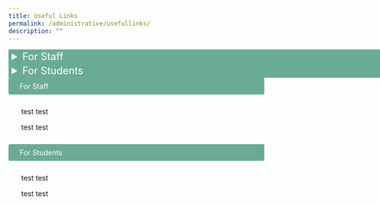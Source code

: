 ```yaml
---
title: Useful Links
permalink: /administrative/usefullinks/
description: ""
---
```

<style>
details {
  font: 16px;
	color: #fff;
	font-size: 20px;
  width: 800px;
}

details > summary {
  padding: 2px 6px;
  width: 800px;
  background-color: #6AAB95;
  border: none;
  cursor: pointer;
}

details > p {
  border-radius: 0 0 10px 10px;
  background-color: #ddd;
  padding: 2px 6px;
  margin: 0;
}

details[open] > summary {
  background-color: #4E8774;
}
	input {
    display: none;
}

label {
    display: block;    
    padding: 8px 22px;
    margin: 0 0 1px 0;
    cursor: pointer;
    background: #6AAB95;
    border-radius: 3px;
    color: #FFF;
    transition: ease .5s;
}

label:hover {
    background: #4E8774;
}

.content {
    padding: 10px 25px;
    margin: 0 0 1px 0;
    border-radius: 3px;
}

input:unchecked {
    display: none;
}

input:checked {
    display: block;
}
</style>

<details>
	<summary>For Staff</summary><br>
&nbsp;&nbsp;&nbsp;&nbsp;&nbsp;&nbsp;&nbsp;
<a href="https://intranet.moe.gov.sg/">MOE Intranet</a>
<br><br>
&nbsp;&nbsp;&nbsp;&nbsp;&nbsp;&nbsp;&nbsp;
<a href="https://workspace.google.com/dashboard">iCON Email</a>
<br><br>
&nbsp;&nbsp;&nbsp;&nbsp;&nbsp;&nbsp;&nbsp;
<a href="https://scmobile.moe.edu.sg/">SC Mobile</a>
<br><br>
&nbsp;&nbsp;&nbsp;&nbsp;&nbsp;&nbsp;&nbsp;
<a href="https://schoolcockpit.moe.gov.sg/">School Cockpit</a> 
<br><br>
&nbsp;&nbsp;&nbsp;&nbsp;&nbsp;&nbsp;&nbsp;
<a href="https://go.gov.sg/wwstaffpd">Westwood PD Site</a> (Requires Log in to iCON)
<br><br>
&nbsp;&nbsp;&nbsp;&nbsp;&nbsp;&nbsp;&nbsp;
<a href="https://rbs.avero-tech.com/">Resource Booking Service (RBS)</a>
<br><br>
&nbsp;&nbsp;&nbsp;&nbsp;&nbsp;&nbsp;&nbsp;
<a href="http://go.gov.sg/sw9yzq">Fault Reporting Form</a>
<br><br>
&nbsp;&nbsp;&nbsp;&nbsp;&nbsp;&nbsp;&nbsp;
<a href="http://go.gov.sg/47sptz">AVA and ICT Request Form</a> (Requires Log in to iCON)
<br><br>
&nbsp;&nbsp;&nbsp;&nbsp;&nbsp;&nbsp;&nbsp;
<a href="https://tinyurl.com/near-miss-incident">Near-Miss &amp; Others Reporting Form</a> (Requires Log in to iCON)
<br><br>
&nbsp;&nbsp;&nbsp;&nbsp;&nbsp;&nbsp;&nbsp;
<a href="https://pg.moe.edu.sg/">Parents Gateway</a>
<br><br>
&nbsp;&nbsp;&nbsp;&nbsp;&nbsp;&nbsp;&nbsp;
<a href="http://intranet.moe.gov.sg/hronline/Pages/Home.aspx">HR Online</a>
<br><br>
&nbsp;&nbsp;&nbsp;&nbsp;&nbsp;&nbsp;&nbsp;
<a href="https://www.hrp.gov.sg/">HR and Payroll portal (HRP)</a>
<br><br>
&nbsp;&nbsp;&nbsp;&nbsp;&nbsp;&nbsp;&nbsp;
<a href="https://academyofsingaporeteachers.moe.edu.sg/">Academy of Singapore Teachers</a>
<br><br>
&nbsp;&nbsp;&nbsp;&nbsp;&nbsp;&nbsp;&nbsp;
<a href="https://www.opal2.moe.edu.sg/">One Portal All Learners (OPAL 2.0)</a>
<br><br>
&nbsp;&nbsp;&nbsp;&nbsp;&nbsp;&nbsp;&nbsp;
<a href="https://iexams.seab.gov.sg/login">iExams</a>
<br><br>
&nbsp;&nbsp;&nbsp;&nbsp;&nbsp;&nbsp;&nbsp;
<a href="https://form.gov.sg/">Form SG</a>
<br><br>
&nbsp;&nbsp;&nbsp;&nbsp;&nbsp;&nbsp;&nbsp;
<a href="https://go.gov.sg/">go.gov.sg short links</a>
<br><br>
&nbsp;&nbsp;&nbsp;&nbsp;&nbsp;&nbsp;&nbsp;
<a href="https://www.moh.gov.sg/">Ministry of Health</a>
<br><br>
&nbsp;&nbsp;&nbsp;&nbsp;&nbsp;&nbsp;&nbsp;
<a href="https://www.haze.gov.sg/">Haze Situation Update</a>
<br><br>
&nbsp;&nbsp;&nbsp;&nbsp;&nbsp;&nbsp;&nbsp;
<a href="https://www.mesrc.net/">MOE Sports and Recreation Club</a><br><br>
</details>

<details>
	<summary>For Students</summary><br>
&nbsp;&nbsp;&nbsp;&nbsp;&nbsp;&nbsp;&nbsp;
	<a href="https://learning.moe.edu.sg/">Student Learning Space</a>
	<br><br>
&nbsp;&nbsp;&nbsp;&nbsp;&nbsp;&nbsp;&nbsp;
	<a href="https://workspace.google.com/dashboard">Student iCON Email</a>
	<br><br>
&nbsp;&nbsp;&nbsp;&nbsp;&nbsp;&nbsp;&nbsp;
	<a href="https://go.gov.sg/pdlpwwss">Westwood Sec PDLP Resource Site</a>
	<br><br>
&nbsp;&nbsp;&nbsp;&nbsp;&nbsp;&nbsp;&nbsp;
	<a target="_blank" href="https://drive.google.com/file/d/1GSjC_XxSwQJra0EgTCyTdvJEHI32JfNy/view?usp=share_link">Student Handbook 2023</a>
	<br><br>
&nbsp;&nbsp;&nbsp;&nbsp;&nbsp;&nbsp;&nbsp;
	<a href="https://go.gov.sg/pytjkj">PLD Fault Reporting</a>
	<br><br>
&nbsp;&nbsp;&nbsp;&nbsp;&nbsp;&nbsp;&nbsp;
	<a href="https://www.ace-learning.com/">Ace-Learning Math e-learning portal</a>
	<br><br>
&nbsp;&nbsp;&nbsp;&nbsp;&nbsp;&nbsp;&nbsp;
	<a href="https://www.myskillsfuture.gov.sg/content/student/en/secondary.html">MySkillsFuture Student Portal</a>
	<br><br>
&nbsp;&nbsp;&nbsp;&nbsp;&nbsp;&nbsp;&nbsp;
	<a href="https://www.nstream.sg/login/login.aspx">e-streaming portal</a>
		<br><br>
&nbsp;&nbsp;&nbsp;&nbsp;&nbsp;&nbsp;&nbsp;
	<a href="https://www.csa.gov.sg/gosafeonline/">Go Safe Online</a>
	<br><br>
&nbsp;&nbsp;&nbsp;&nbsp;&nbsp;&nbsp;&nbsp;
	<a href="https://sis.moe.gov.sg/">Junior Colleges</a>
		<br><br>
&nbsp;&nbsp;&nbsp;&nbsp;&nbsp;&nbsp;&nbsp;
	<a href="http://www.sp.edu.sg/">Singapore Polytechnic (SP)</a>
	<br><br>
&nbsp;&nbsp;&nbsp;&nbsp;&nbsp;&nbsp;&nbsp;
	<a href="http://www.np.edu.sg/">Ngee Ann Polytechnic (NP)</a><br><br>
&nbsp;&nbsp;&nbsp;&nbsp;&nbsp;&nbsp;&nbsp;
	<a href="http://www.tp.edu.sg/">Temasek Polytechnic (TP)</a>
	<br><br>
&nbsp;&nbsp;&nbsp;&nbsp;&nbsp;&nbsp;&nbsp;
	<a href="http://www.nyp.edu.sg/">Nanyang Polytechnic (NYP)</a>
	<a href="http://www.rp.edu.sg/">Republic Polytechnic (RP)</a>
	<br><br>
&nbsp;&nbsp;&nbsp;&nbsp;&nbsp;&nbsp;&nbsp;
	<a href="http://www.ite.edu.sg/">Institute of Technical Education (ITE)</a>
	<br><br>
&nbsp;&nbsp;&nbsp;&nbsp;&nbsp;&nbsp;&nbsp;
	<a href="http://www.lasalle.edu.sg/">LASALLE College of the Arts</a>
		<br><br>
&nbsp;&nbsp;&nbsp;&nbsp;&nbsp;&nbsp;&nbsp;
	<a href="http://www.nafa.edu.sg/">Nanyang Academy of Fine Arts (NAFA)</a>
	<br><br>
&nbsp;&nbsp;&nbsp;&nbsp;&nbsp;&nbsp;&nbsp;
	<a href="https://www.moe.gov.sg/post-secondary/admissions/dsa/apply/">Direct School Admission - Junior Colleges (DSA-JC)</a>
	<br><br>
&nbsp;&nbsp;&nbsp;&nbsp;&nbsp;&nbsp;&nbsp;
	<a href="https://eae.polytechnic.edu.sg/eaeStudIns/menu.jsp">Polytechnic Early Admissions Exercise (EAE)</a>
		<br><br>
&nbsp;&nbsp;&nbsp;&nbsp;&nbsp;&nbsp;&nbsp;
	<a href="https://pfp.polytechnic.edu.sg/PFP/index.html">Polytechnic Foundation Programme (PFP)</a>
	<br><br>
&nbsp;&nbsp;&nbsp;&nbsp;&nbsp;&nbsp;&nbsp;
	<a href="https://www.ite.edu.sg/admissions/full-time-courses/higher-nitec-dpp">Direct Entry Scheme to Polytechnic Programme (DPP)</a>
	<br><br>
&nbsp;&nbsp;&nbsp;&nbsp;&nbsp;&nbsp;&nbsp;
	<a href="https://studentgpa.incomegroupins.com.sg/">Online student insurance claim portal</a>
	<br>
&nbsp;&nbsp;&nbsp;&nbsp;&nbsp;&nbsp;&nbsp;
	<a target="_blank" href="https://go.gov.sg/rpk4gv">(View GPA Factsheet)</a><br>
	&nbsp;&nbsp;&nbsp;&nbsp;&nbsp;&nbsp;&nbsp;
	<a target="_blank" href="https://go.gov.sg/nrzysy">(User Guide for Parents)</a>
</details>



<input id="title1" type="checkbox">
<label for="title1">For Staff</label>
<div class="content">
<p>test test</p>
	<p>test test</p>
</div>
	
<input id="title2" type="checkbox">
<label for="title2">For Students</label>
<div class="content">
<p>test test</p>
	<p>test test</p>
</div>